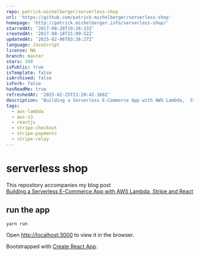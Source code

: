 ```yaml
---
repo: patrick-michelberger/serverless-shop
url: 'https://github.com/patrick-michelberger/serverless-shop'
homepage: 'http://patrick.michelberger.info/serverless-shop/'
starredAt: '2017-08-28T19:26:13Z'
createdAt: '2017-08-18T15:09:52Z'
updatedAt: '2025-02-06T03:26:27Z'
language: JavaScript
license: NA
branch: master
stars: 348
isPublic: true
isTemplate: false
isArchived: false
isFork: false
hasReadMe: true
refreshedAt: '2025-02-25T21:20:42.168Z'
description: "Building a Serverless E-Commerce App with AWS Lambda,  Stripe and\_React :moneybag: :globe_with_meridians:"
tags:
  - aws-lambda
  - aws-s3
  - reactjs
  - stripe-checkout
  - stripe-payments
  - stripe-relay
---
```


# serverless shop

This repository accompanies my blog post <br/> 
[Building a Serverless E-Commerce App with AWS Lambda, Stripe and React](https://medium.com/@patrickmichelberger/building-a-serverless-e-commerce-app-with-aws-lambda-stripe-and-react-4663e241710b)

## run the app

```
yarn run 
```
Open [http://localhost:3000](http://localhost:3000) to view it in the browser.

Bootstrapped with [Create React App](https://github.com/facebookincubator/create-react-app).
